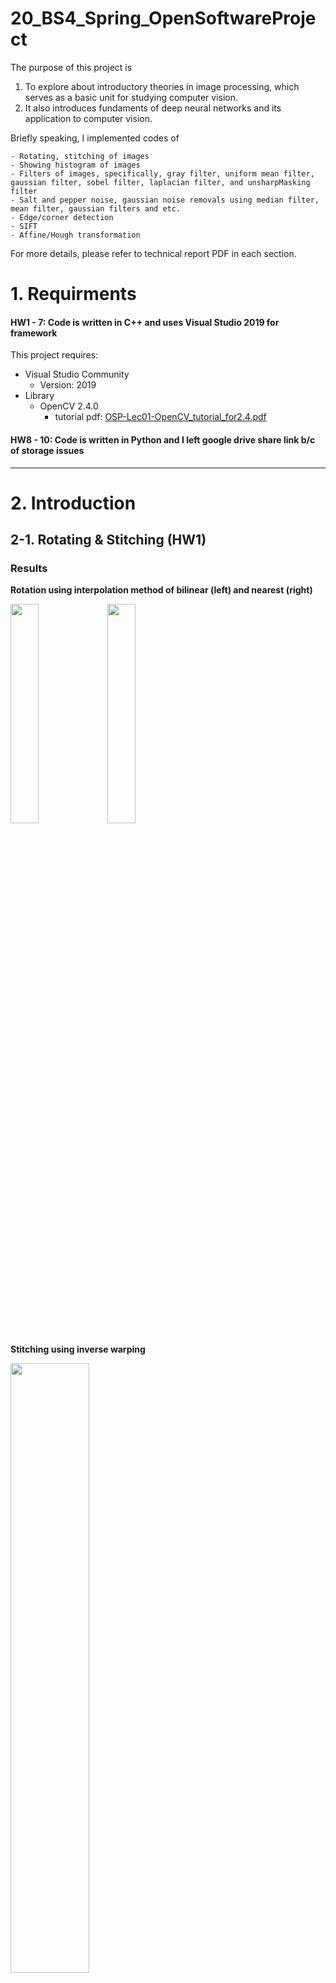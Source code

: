 # 20_BS4_Spring_OpenSoftwareProject
The purpose of this project is 
1. To explore about introductory theories in image processing, which serves as a basic unit for studying computer vision.
2. It also introduces fundaments of deep neural networks and its application to computer vision.

Briefly speaking, I implemented codes of 
~~~
- Rotating, stitching of images
- Showing histogram of images
- Filters of images, specifically, gray filter, uniform mean filter, gaussian filter, sobel filter, laplacian filter, and unsharpMasking filter
- Salt and pepper noise, gaussian noise removals using median filter, mean filter, gaussian filters and etc.
- Edge/corner detection
- SIFT
- Affine/Hough transformation
~~~
For more details, please refer to technical report PDF in each section.


# 1. Requirments
#### HW1 - 7: Code is written in C++ and uses Visual Studio 2019 for framework 
This project requires:
* Visual Studio Community
  * Version: 2019
* Library
  * OpenCV 2.4.0
    * tutorial pdf: [OSP-Lec01-OpenCV_tutorial_for2.4.pdf](https://github.com/haaappytoast/20_BS4_Spring_OpenSoftwareProject/files/9205452/OSP-Lec01-OpenCV_tutorial_for2.4.pdf)

#### HW8 - 10: Code is written in Python and I left google drive share link b/c of storage issues
----------

# 2. Introduction
## 2-1. Rotating & Stitching (HW1)

### Results

**Rotation using interpolation method of bilinear (left) and nearest (right)**

<image src = "https://user-images.githubusercontent.com/45995611/216963458-ca5ccdb5-7094-4187-92de-4b30a0fd5a2c.png" width="30%" height="30%"></left>
<image src = "https://user-images.githubusercontent.com/45995611/216963894-099785e7-5ff0-4ed2-8463-04d7ba38aad9.png" width="30%" height="30%"></right>

**Stitching using inverse warping**

<image src = "https://user-images.githubusercontent.com/45995611/216965144-7666dd3d-a0bd-4141-bbab-68ad10340dc8.png" width="50%" height="50%"></right>

> **ETC**
>* HW introduction: look at p.41 - 43 in pdf for more information : [Rotating.Stitching.pdf](https://github.com/haaappytoast/20_BS4_Spring_OpenSoftwareProject/files/9205467/Rotating.Stitching.pdf)
>* LECTURE NOTES
>  * [OSP-Lec00-Introduction.pdf](https://github.com/haaappytoast/20_BS4_Spring_OpenSoftwareProject/files/9205471/OSP-Lec00-Introduction.pdf)
>  * [OSP-Lec01-Fundamentals.pdf](https://github.com/haaappytoast/20_BS4_Spring_OpenSoftwareProject/files/9205472/OSP-Lec01-Fundamentals.pdf)
>  * [OSP-Lec02-Display.pdf](https://github.com/haaappytoast/20_BS4_Spring_OpenSoftwareProject/files/9205469/OSP-Lec02-Display.pdf)
>  * [OSP-Lec02-Display-Lab.pdf](https://github.com/haaappytoast/20_BS4_Spring_OpenSoftwareProject/files/9205468/OSP-Lec02-Display-Lab.pdf)

<br/><br/>


## 2-2. Histogram (HW2)

### Results

**Input image, grayscal image, and corresponding histograms**

<image src = "https://github.com/haaappytoast/20_BS4_Spring_OpenSoftwareProject/assets/45995611/ab99b045-e9b2-49b1-9ab1-9f937b89d95c" width="50%" height="50%"></left>

>**ETC**
>* HW introduction: look at p.34 - 44 in LECTURE NOTE pdf for more information
>* LECTURE NOTES
>  * [OSP-Lec03-Pixel.pdf](https://github.com/haaappytoast/20_BS4_Spring_OpenSoftwareProject/files/9205532/OSP-Lec03-Pixel.pdf)
  

  <br/><br/>

## 2-3. Filters (HW3)

### Results
**Mean Filter: according to filter size**

**Analysis**
* 그림 4 에서와 같이 uniform mean filter을 거친 그림은 사진이 흐릿해져 보인다. 이 이유를 살펴보자면, filter을 통해서, 주변 값들의 평균을 output 픽셀 값에 넣으니, 원래는 선명했던 edge부분들이 다 평균화되면서 모두 옆의 주변 값들과 값이 얼추 맞춰졌기 때문이다.
* 그림 5와 그림 6을 살펴보자. 둘 다, zero-paddle 기법을 사용한 mean filter을 거친 이후의 output이다. 다만, 그림 5는 9x9 filter를, 그림 6은 25x25 filter를 사용하였다. 더 큰 filter size를 사용한 그림 6이 더 많이 blur된
모습을 볼 수 있다. 이유는 더 많은 주변 값들로 평균을 취했기 때문에 더 넓은 범위에서 평균화가 되어서이다. <br\>
또한 주목할 점은, 그림 5와 그림 6의 boundary를 보면, 다른 기법을 취한 그림과 다르게 까맣다는 것을 확인 할수 있다. 그 이유는, zero-padding으로 image의 boundaries를 0으로 채워주었기 때문이다. 따라서 zero-paddle을 사용했을 때, 필터사이즈가 커짐에 따라, 이미지의 경계에서 0(검은색)이 되는 값들이 많아서 까만색 boundary를 형성한 것을 볼 수 있다.

<br/>

<image src = "https://github.com/haaappytoast/20_BS4_Spring_OpenSoftwareProject/assets/45995611/abf89ac7-3ab7-4e54-80e1-0ff8dea0a1de" width="50%" height="50%"></left>

**Gaussian Filter: according to filter size**<br/><br/>
**Analysis** <br/>
* 그림 12의 오른쪽 그림과 그림 13을 보자. 각각 Gaussian filter(3x3, sigma = 1)을 거친 결과와 Gaussian filter (11x11, sigma = 1)을 거친 결과이다. <br/>
둘 다 sigma = 1 로 적용하였기 때문에 픽셀의 값은 중간에서 가장 높게 나타나며 sigma가 큰 경우보다 주변 값의 영향을 다소 적게 받는다. 따라서 smoothing 효과가 매우 자연스럽게 적용되었다. 그림 12보다 그림 13에서 필터사이즈가 컸으므로 아주 조금 더 smoothing 효과가 더 나타난 것을 확인할 수 있다. <br/>
그림 14을 보자. sigma = 5로 filter을 적용하였기 때문에, 그림 13의 같은 크기의 필터 사이즈((11x11, sigma = 1)를 가진 필터로 적용했을 때보다 더 많이 smoothing 효과가 나타났음을 확인할 수 있었다.

 <br/>
 
<image src = "https://github.com/haaappytoast/20_BS4_Spring_OpenSoftwareProject/assets/45995611/b9c5aff5-727f-4526-811f-966bec32db12" width="50%" height="50%"></left>


**Sobel Filter: grayscale and RGB image**

<image src = "https://github.com/haaappytoast/20_BS4_Spring_OpenSoftwareProject/assets/45995611/72570ac6-4f4e-4d6b-83bd-6bf5ed844f01" width="50%" height="50%"></left>

>**ETC**
>* HW introduction: look at p.34 - 38 in LECTURE NOTE pdf for more information
>* LECTURE NOTES
>  * [OSP-Lec04-Region.pdf](https://github.com/haaappytoast/20_BS4_Spring_OpenSoftwareProject/files/9205566/OSP-Lec04-Region.pdf)


<br/><br/>

## 2-4. Noise Removal & Segmentation (HW4)
* Segmentation 프로그램 사용결과: [Mean shift segmentation(프로그램 사용결과).pdf](https://github.com/haaappytoast/20_BS4_Spring_OpenSoftwareProject/files/9205593/Mean.shift.segmentation.pdf)
<br/>
### Results

**Salt and Pepper Noise Removal: using Mean Filter**

**Analysis** <br/>
그림 9, 10을 보자. 그림 10은 그림 9의 median filter을 거친 후 모습이다. 그림 9( noise : 20 % )는 앞선 그림 4( noise : 10% )보다 salt and pepper noise의 비율이 2배 높다. 따라서, 그림 10에서 볼 수 있듯이, median filter가 중간 중간에 죽여주지 못한 noise들이 다소 존재함을 볼 수 있다. <br/> <br/>
<image src = "https://github.com/haaappytoast/20_BS4_Spring_OpenSoftwareProject/assets/45995611/ebb46495-acae-45b0-8e2b-412df1fb92b5" width="70%" height="70%"></left>

### Results

**Gaussian Noise Removal: using Gaussian Filter**<br/>
**Analysis** <br/>
그림 4는 Gaussian Noise가 추가된 그림이다. Salt and pepper noise가 추가된 그림보다 잔잔하게 noise가 깔렸다는 것을 확인할 수 있다. 그 이유는 salt and pepper noise는 극단적인 값인 0 또는 255만 가졌다면 Gaussian Noise는 Gaussian Distribution을 따르기 때문이다. <br/>
그림 5를 확인해보자. noise가 없어졌음을 확인할 수 있다. 하지만, Gaussian Filter은 Low pass Filter이기 때문에 edge부분들이 많이 소실되어 흐릿해졌음을 볼 수 있다. <br/> <br/>
<image src = "https://github.com/haaappytoast/20_BS4_Spring_OpenSoftwareProject/assets/45995611/66685efc-bc8c-4d87-80fe-72663deb6bcc" width="40%" height="40%"></left> <br/>


>**ETC**
>* HW introduction
>  * look at p.27-31 in LECTURE NOTE [OSP-Lec05] pdf for more information (Noise Removal)
>  * look at p.51-53 in LECTURE NOTE [OSP-Lec06] pdf for more information (Segmentation)

>* LECTURE NOTES
>  * [OSP-Lec05-Restoration.pdf](https://github.com/haaappytoast/20_BS4_Spring_OpenSoftwareProject/files/9205600/OSP-Lec05-Restoration.pdf)
>  * [OSP-Lec06-Segmentation.pdf](https://github.com/haaappytoast/20_BS4_Spring_OpenSoftwareProject/files/9205603/OSP-Lec06-Segmentation.pdf)


## 2-5. Edge/Corner Detection (HW5)

### Results

**Noise가 섞인 이미지를 Gaussian Filter를 적용한 후, Laplacian filter 적용**

**Analysis**
* Gaussian filter의 sigma를 높여주었을 때의 효과에 대해 살펴보았다. sigma가 커졌다는 것은 옆 주변의 pixel 값들을 많이 죽이지 않는다는 뜻이다( blurring이 덜 됨) 따라서 그림4와 마찬가지로
짜잘짜잘한 노이즈들이 남아서 edge로 detect된 것을 확인할 수 있었다. (빨간색 동그라미 친 곳)

<image src = "https://github.com/haaappytoast/20_BS4_Spring_OpenSoftwareProject/assets/45995611/412e6c7e-9dc2-4e5a-8028-8c0e6b17ea2b" width="100%" height="100%"></left>


>**ETC**
>* HW introduction: look at p.40-42 in LECTURE NOTE pdf for more information
>* LECTURE NOTES
>  * [OSP-Lec07-Edge_Corner.pdf](https://github.com/haaappytoast/20_BS4_Spring_OpenSoftwareProject/files/9205629/OSP-Lec07-Edge_Corner.pdf)

## 2-6. HW6 - SIFT (HW6)
### Results

**Input images, I1 and I2 (left) and keypoint matching results (right)**

<image src = "https://github.com/haaappytoast/20_BS4_Spring_OpenSoftwareProject/assets/45995611/7e7e15a3-70b2-4252-a2c4-ce37119bc908" width="100%" height="100%"></left>

>* HW introduction: look at p.27-28 in LECTURE NOTE pdf for more information
>* LECTURE NOTES
>  * [OSP-Lec08-Descriptor.pdf](https://github.com/haaappytoast/20_BS4_Spring_OpenSoftwareProject/files/9205649/OSP-Lec08-Descriptor.pdf)

**keypoint matching results with different threshold of ratio**

<image src = "https://github.com/haaappytoast/20_BS4_Spring_OpenSoftwareProject/assets/45995611/0afdbaed-204f-4e46-9647-efec17bb8d5d" width="50%" height="50%"></left>


<br/><br/>

## 2-7. HW7 - Affine/Hough Transformation


### Results
**Application: Stitching: SIFT + Affine Tranform**

**Analysis** <br\>
* RANSAC을 적용하여 affine transformation을 한 결과, threshold를 해주기 때문에, inlier가 SIFT descriptor에서 얻은 keypoints의 개수보다 작다. 즉 affine transform T를 구할 때
사용하는 점의 개수가 훨씬 적다는 것이다. RANSAC은 SIFT에서 keypoints들을 찾을 때 제거하지 못한 outlier들을 효과적으로 제거할 수 있는 방법이다. <br/>
하지만, 필자가 RANSAC을 적용해보았을 때에는 오히려 RANSAC을 적용하지 않은 그림보다 RANSAC을 적용한 그림 3,4에서 좀 더 흔들림을 볼 수 있었다. 필자가 이에 대해서 생각해보았을 때는 이미 SIFT에서 ratio-thresholding과 cross-checking을 하면서 많은 outlier들이 제거되었기 때문이라고 생각을 하였다.
<image src = "https://github.com/haaappytoast/20_BS4_Spring_OpenSoftwareProject/assets/45995611/c25a5760-a1e0-4e79-89b2-a84b22656b4b" width="100%" height="100%"></left>

<br/><br/>

**Hough Transformation using HoughlinesP function in OpenCV**

**Analysis** <br\>
오른쪽 그림이 왼쪽 그림보다 accumulator에 나오는 수에 대해 threshold를 더 크게 잡았을 때이다. 이에 따라서, strict하게 line을 검출하였기 때문에 그림 1보다 더 적은 line이 검출되었음을 알 수 있다.
<image src = "https://github.com/haaappytoast/20_BS4_Spring_OpenSoftwareProject/assets/45995611/68dc866d-0622-44e6-951c-77c34e0234eb" width="80%" height="80%"></left>


> **ETC**
> * HW introduction: look at p.28-31 in LECTURE NOTE pdf for more information
>* LECTURE NOTES
>  * [OSP-Lec09-Fitting.pdf](https://github.com/haaappytoast/20_BS4_Spring_OpenSoftwareProject/files/9205674/OSP-Lec09-Fitting.pdf)


----------
<br/><br/>

## 2-8. HW8 - Multi Layer Perceptron

### [Source Code Google Drive Link] 
* Since files are too large to upload in github, I will share google drive link if you request

  
> **ETC**
>* HW introduction: look at LECTURE NOTE [OSP-Lec12-Backpropagation_MLP_practice.pdf] pdf for more information (especially p.14~16)
>* LECTURE NOTES
>  * [OSP-Lec11-Loss function.pdf](https://github.com/haaappytoast/20_BS4_Spring_OpenSoftwareProject/files/9205718/OSP-Lec11-Loss.function.pdf)
>  * [OSP-Lec10-Deep learning_Intro.pdf](https://github.com/haaappytoast/20_BS4_Spring_OpenSoftwareProject/files/9205716/OSP-Lec10-Deep.learning_Intro.pdf)
>  * [OSP-Lec12-Backpropagation_MLP.pdf](https://github.com/haaappytoast/20_BS4_Spring_OpenSoftwareProject/files/9205717/OSP-Lec12-Backpropagation_MLP.pdf)
>  * [OSP-Lec12-Backpropagation_MLP_practice.pdf](https://github.com/haaappytoast/20_BS4_Spring_OpenSoftwareProject/files/9205715/OSP-Lec12-Backpropagation_MLP_practice.pdf)


## 2-9. HW9 - CNN

### [Source Code Google Drive Link] 
* Since files are too large to upload in github, I will share google drive link if you request

> **ETC**
>* HW introduction: look at LECTURE NOTE [OSP-Lec14-CNN architecture-practice-v2.pdf] pdf for more information (especially p.22~31)
>* LECTURE NOTES
>  * [OSP-Lec13-CNN.pdf](https://github.com/haaappytoast/20_BS4_Spring_OpenSoftwareProject/files/9205744/OSP-Lec13-CNN.pdf)
>  * [OSP-Lec14-CNN architecture.pdf](https://github.com/haaappytoast/20_BS4_Spring_OpenSoftwareProject/files/9205742/OSP-Lec14-CNN.architecture.pdf)
>  * [OSP-Lec14-CNN architecture-practice-v2.pdf](https://github.com/haaappytoast/20_BS4_Spring_OpenSoftwareProject/files/9205743/OSP-Lec14-CNN.architecture-practice-v2.pdf)

## 2-10. HW10 - Encoder & Decoder

### [Source Code Google Drive Link] 
* Since files are too large to upload in github, I will share google drive link if you request


> **ETC**
>* HW introduction: look at LECTURE NOTE [OSP-Lec15-Encoder_Decoder-practice-v2.pdf] pdf for more information (especially p.5~11)
>* LECTURE NOTES
>  * [OSP-More on deep learning.pdf](https://github.com/haaappytoast/20_BS4_Spring_OpenSoftwareProject/files/9205855/OSP-More.on.deep.learning.pdf)
>  * [OSP-Lec15-Encoder_Decoder.pdf](https://github.com/haaappytoast/20_BS4_Spring_OpenSoftwareProject/files/9205856/OSP-Lec15-Encoder_Decoder.pdf)
>  * [OSP-Lec15-Encoder_Decoder-practice-v2.pdf](https://github.com/haaappytoast/20_BS4_Spring_OpenSoftwareProject/files/9205865/OSP-Lec15-Encoder_Decoder-practice-v2.pdf)


